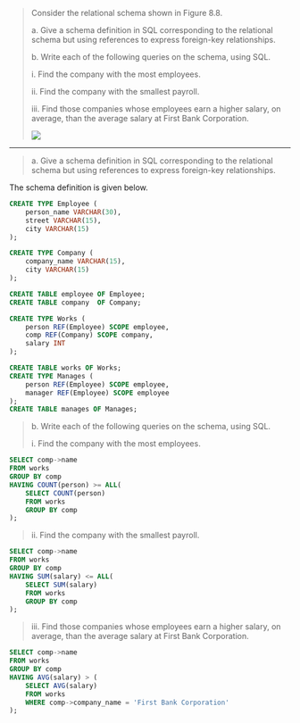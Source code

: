 > Consider the relational schema shown in Figure 8.8. 
> 
> a. Give a schema definition in SQL corresponding to the relational schema 
> but using references to express foreign-key relationships. 
> 
> b. Write each of the following queries on the schema, using SQL. 
> 
> i. Find the company with the most employees. 
> 
> ii. Find the company with the smallest payroll. 
> 
> iii. Find those companies whose employees earn a higher salary, on average, 
> than the average salary at First Bank Corporation. 
> 
> <img src="../Fig8.8.png"/>

--------------------------------

> a. Give a schema definition in SQL corresponding to the relational schema 
> but using references to express foreign-key relationships. 

The schema definition is given below. 

```sql 
CREATE TYPE Employee ( 
    person_name VARCHAR(30), 
    street VARCHAR(15), 
    city VARCHAR(15)
);

CREATE TYPE Company ( 
    company_name VARCHAR(15), 
    city VARCHAR(15)
);

CREATE TABLE employee OF Employee;
CREATE TABLE company  OF Company;

CREATE TYPE Works ( 
    person REF(Employee) SCOPE employee, 
    comp REF(Company) SCOPE company, 
    salary INT
);

CREATE TABLE works OF Works;
CREATE TYPE Manages ( 
    person REF(Employee) SCOPE employee, 
    manager REF(Employee) SCOPE employee
);
CREATE TABLE manages OF Manages;
```

> b. Write each of the following queries on the schema, using SQL. 
> 
> i. Find the company with the most employees. 

```sql 
SELECT comp->name
FROM works
GROUP BY comp
HAVING COUNT(person) >= ALL(
    SELECT COUNT(person)
    FROM works
    GROUP BY comp
);
```

> ii. Find the company with the smallest payroll. 

```sql 
SELECT comp->name
FROM works
GROUP BY comp
HAVING SUM(salary) <= ALL(
    SELECT SUM(salary)
    FROM works
    GROUP BY comp
);
```

> iii. Find those companies whose employees earn a higher salary, on average, 
> than the average salary at First Bank Corporation. 

```sql 
SELECT comp->name
FROM works
GROUP BY comp
HAVING AVG(salary) > (
    SELECT AVG(salary)
    FROM works
    WHERE comp->company_name = 'First Bank Corporation'
);
```